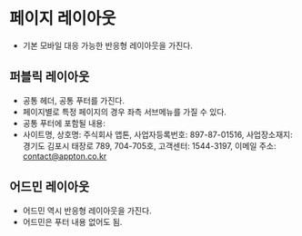 # 페이지 레이아웃

- 기본 모바일 대응 가능한 반응형 레이아웃을 가진다.

## 퍼블릭 레이아웃
- 공통 헤더, 공통 푸터를 가진다. 
- 페이지별로 특정 페이지의 경우 좌측 서브메뉴를 가질 수 있다.
- 공통 푸터에 포함될 내용: 
- 사이트명, 상호명: 주식회사 앱톤, 사업자등록번호: 897-87-01516, 사업장소재지: 경기도 김포시 태장로 789, 704-705호, 
고객센터: 1544-3197, 이메일 주소: contact@appton.co.kr

## 어드민 레이아웃
- 어드민 역시 반응형 레이아웃을 가진다. 
- 어드민은 푸터 내용 없어도 됨.
